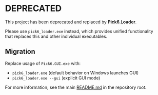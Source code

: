 # DEPRECATED

This project has been deprecated and replaced by **Pick6.Loader**.

Please use `pick6_loader.exe` instead, which provides unified functionality that replaces this and other individual executables.

## Migration

Replace usage of `Pick6.GUI.exe` with:
- `pick6_loader.exe` (default behavior on Windows launches GUI)
- `pick6_loader.exe --gui` (explicit GUI mode)

For more information, see the main [README.md](../../README.md) in the repository root.